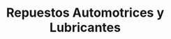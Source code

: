 ---
title: "Repuestos Automotrices y Lubricantes"
url: /quito/repuestos-automotrices-y-lubricantes/
shop: piezas de automóviles
---